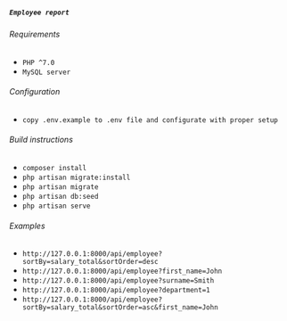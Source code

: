 ##### `Employee report`

###### Requirements

- ``PHP ^7.0``
- ``MySQL server``

###### Configuration

- ``copy .env.example to .env file and configurate with proper setup``

###### Build instructions

- ``composer install``
- ``php artisan migrate:install``
- ``php artisan migrate``
- ``php artisan db:seed``
- ``php artisan serve``

###### Examples

- ``http://127.0.0.1:8000/api/employee?sortBy=salary_total&sortOrder=desc``
- ``http://127.0.0.1:8000/api/employee?first_name=John``
- ``http://127.0.0.1:8000/api/employee?surname=Smith``
- ``http://127.0.0.1:8000/api/employee?department=1``
- ``http://127.0.0.1:8000/api/employee?sortBy=salary_total&sortOrder=asc&first_name=John``
